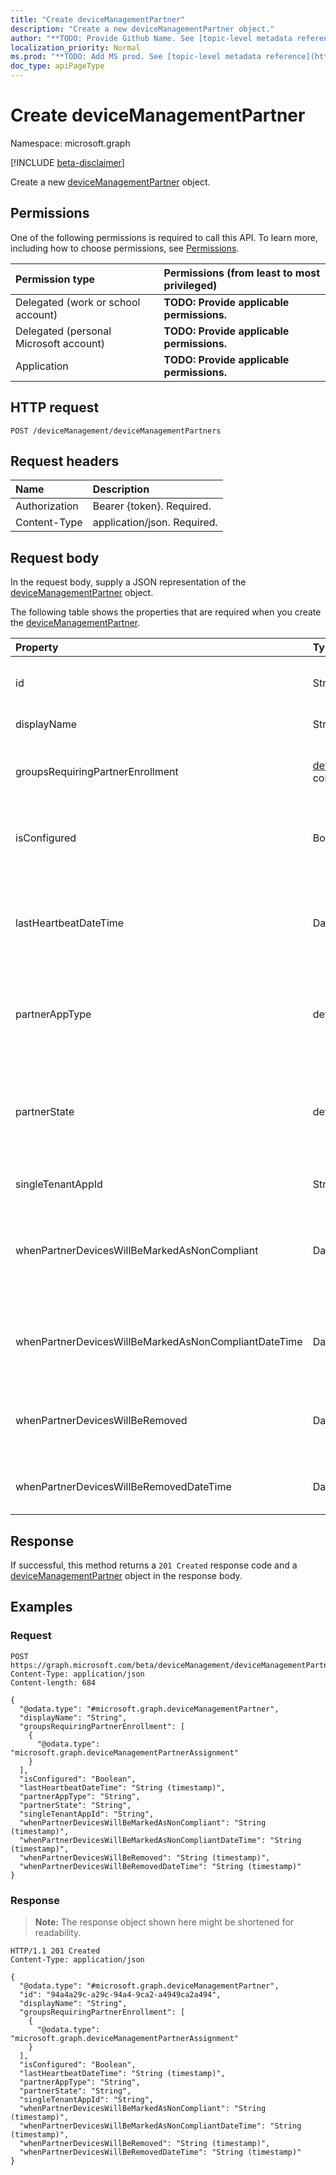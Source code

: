 ```yaml
---
title: "Create deviceManagementPartner"
description: "Create a new deviceManagementPartner object."
author: "**TODO: Provide Github Name. See [topic-level metadata reference](https://msgo.azurewebsites.net/add/document/guidelines/metadata.html#topic-level-metadata)**"
localization_priority: Normal
ms.prod: "**TODO: Add MS prod. See [topic-level metadata reference](https://msgo.azurewebsites.net/add/document/guidelines/metadata.html#topic-level-metadata)**"
doc_type: apiPageType
---
```


# Create deviceManagementPartner
Namespace: microsoft.graph

[!INCLUDE [beta-disclaimer](../../includes/beta-disclaimer.md)]

Create a new [deviceManagementPartner](../resources/devicemanagementpartner.md) object.

## Permissions
One of the following permissions is required to call this API. To learn more, including how to choose permissions, see [Permissions](/graph/permissions-reference).

|Permission type|Permissions (from least to most privileged)|
|:---|:---|
|Delegated (work or school account)|**TODO: Provide applicable permissions.**|
|Delegated (personal Microsoft account)|**TODO: Provide applicable permissions.**|
|Application|**TODO: Provide applicable permissions.**|

## HTTP request

<!-- {
  "blockType": "ignored"
}
-->
``` http
POST /deviceManagement/deviceManagementPartners
```

## Request headers
|Name|Description|
|:---|:---|
|Authorization|Bearer {token}. Required.|
|Content-Type|application/json. Required.|

## Request body
In the request body, supply a JSON representation of the [deviceManagementPartner](../resources/devicemanagementpartner.md) object.

The following table shows the properties that are required when you create the [deviceManagementPartner](../resources/devicemanagementpartner.md).

|Property|Type|Description|
|:---|:---|:---|
|id|String|**TODO: Add Description** Inherited from [entity](../resources/entity.md)|
|displayName|String|Partner display name|
|groupsRequiringPartnerEnrollment|[deviceManagementPartnerAssignment](../resources/devicemanagementpartnerassignment.md) collection|User groups that specifies whether enrollment is through partner.|
|isConfigured|Boolean|Whether device management partner is configured or not|
|lastHeartbeatDateTime|DateTimeOffset|Timestamp of last heartbeat after admin enabled option Connect to Device management Partner|
|partnerAppType|deviceManagementPartnerAppType|Partner App type. Possible values are: `unknown`, `singleTenantApp`, `multiTenantApp`.|
|partnerState|deviceManagementPartnerTenantState|Partner state of this tenant. Possible values are: `unknown`, `unavailable`, `enabled`, `terminated`, `rejected`, `unresponsive`.|
|singleTenantAppId|String|Partner Single tenant App id|
|whenPartnerDevicesWillBeMarkedAsNonCompliant|DateTimeOffset|DateTime in UTC when PartnerDevices will be marked as NonCompliant. This will become obselete soon.|
|whenPartnerDevicesWillBeMarkedAsNonCompliantDateTime|DateTimeOffset|DateTime in UTC when PartnerDevices will be marked as NonCompliant|
|whenPartnerDevicesWillBeRemoved|DateTimeOffset|DateTime in UTC when PartnerDevices will be removed. This will become obselete soon.|
|whenPartnerDevicesWillBeRemovedDateTime|DateTimeOffset|DateTime in UTC when PartnerDevices will be removed|



## Response

If successful, this method returns a `201 Created` response code and a [deviceManagementPartner](../resources/devicemanagementpartner.md) object in the response body.

## Examples

### Request
<!-- {
  "blockType": "request",
  "name": "create_devicemanagementpartner_from_"
}
-->
``` http
POST https://graph.microsoft.com/beta/deviceManagement/deviceManagementPartners
Content-Type: application/json
Content-length: 684

{
  "@odata.type": "#microsoft.graph.deviceManagementPartner",
  "displayName": "String",
  "groupsRequiringPartnerEnrollment": [
    {
      "@odata.type": "microsoft.graph.deviceManagementPartnerAssignment"
    }
  ],
  "isConfigured": "Boolean",
  "lastHeartbeatDateTime": "String (timestamp)",
  "partnerAppType": "String",
  "partnerState": "String",
  "singleTenantAppId": "String",
  "whenPartnerDevicesWillBeMarkedAsNonCompliant": "String (timestamp)",
  "whenPartnerDevicesWillBeMarkedAsNonCompliantDateTime": "String (timestamp)",
  "whenPartnerDevicesWillBeRemoved": "String (timestamp)",
  "whenPartnerDevicesWillBeRemovedDateTime": "String (timestamp)"
}
```


### Response
>**Note:** The response object shown here might be shortened for readability.
<!-- {
  "blockType": "response",
  "truncated": true,
  "@odata.type": "microsoft.graph.deviceManagementPartner"
}
-->
``` http
HTTP/1.1 201 Created
Content-Type: application/json

{
  "@odata.type": "#microsoft.graph.deviceManagementPartner",
  "id": "94a4a29c-a29c-94a4-9ca2-a4949ca2a494",
  "displayName": "String",
  "groupsRequiringPartnerEnrollment": [
    {
      "@odata.type": "microsoft.graph.deviceManagementPartnerAssignment"
    }
  ],
  "isConfigured": "Boolean",
  "lastHeartbeatDateTime": "String (timestamp)",
  "partnerAppType": "String",
  "partnerState": "String",
  "singleTenantAppId": "String",
  "whenPartnerDevicesWillBeMarkedAsNonCompliant": "String (timestamp)",
  "whenPartnerDevicesWillBeMarkedAsNonCompliantDateTime": "String (timestamp)",
  "whenPartnerDevicesWillBeRemoved": "String (timestamp)",
  "whenPartnerDevicesWillBeRemovedDateTime": "String (timestamp)"
}
```

